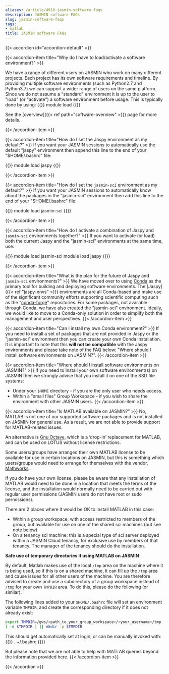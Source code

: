 ```yaml
---
aliases: /article/4918-jasmin-software-faqs
description: JASMIN software FAQs
slug: jasmin-software-faqs
tags:
- matlab
title: JASMIN software FAQs
---
```

{{< accordion id="accordion-default" >}}

  {{< accordion-item title="Why do I have to load/activate a software environment?" >}}

We have a range of different users on JASMIN who work on many different
projects. Each project has its own software requirements and timeline. By
providing multiple software environments (such as Python2.7 and Python3.7) we
can support a wider range of users on the same platform. Since we do not
assume a "standard" environment it is up to the user to "load" (or "activate")
a software environment before usage. This is typically done by using: 
{{<command>}}
module load <environment>
{{</command>}}

See the [overview]({{< ref path="software-overview" >}}) page for more details.

  {{< /accordion-item >}}

  {{< accordion-item title="How do I set the Jaspy environment as my default?" >}}
If you want your JASMIN sessions to automatically use the default "jaspy"
environment then append this line to the end of your "$HOME/.bashrc" file:

{{<command>}}
module load jaspy
{{</command>}}

  {{< /accordion-item >}}

  {{< accordion-item title="How do I set the `jasmin-sci` environment as my default?" >}}
If you want your JASMIN sessions to automatically know about the packages in
the "jasmin-sci" environment then add this line to the end of your
"$HOME/.bashrc" file:

{{<command>}}
module load jasmin-sci
{{</command>}}

  {{< /accordion-item >}}

{{< accordion-item title="How do I activate a combination of Jaspy and `jasmin-sci` environments together?" >}}
If you want to activate (or load) both the current Jaspy and the "jasmin-sci"
environments at the same time, use:

{{<command>}}
module load jasmin-sci
module load jaspy
{{</command>}}

{{< /accordion-item >}}

{{< accordion-item title="What is the plan for the future of Jaspy and `jasmin-sci` environments?" >}}
We have moved over to using [Conda](https://docs.conda.io/en/latest/) as the
primary tool for building and deploying software environments. The [Jaspy]({{<
ref "jaspy-envs" >}}) environments are all Conda-based and make use of the
significant community efforts supporting scientific computing such as the
"[conda-forge](https://conda-forge.org/)" repositories. For some packages, not
available through Conda, we have also created the "jasmin-sci" environment.
Ideally, we would like to move to a Conda-only solution in order to simplify
both the management and user perspectives.
{{< /accordion-item >}}

{{< accordion-item title="Can I install my own Conda environment?" >}}
If you need to install a set of packages that are not provided in Jaspy or the
"jasmin-sci" environment then you can create your own Conda installation. It
is important to note that this **will not be compatible** with the Jaspy
environments and please take note of the FAQ below: "Where should I install
software environments on JASMIN?".
{{< /accordion-item >}}

{{< accordion-item title="Where should I install software environments on JASMIN?" >}}
If you need to install your own software environment(s) on JASMIN then we
strongly advise that you install it on one of the SSD file systems:

- Under your `$HOME` directory - if you are the only user who needs access.
- Within a "small files" Group Workspace - if you wish to share the environment with other JASMIN users.
{{< /accordion-item >}}

{{< accordion-item title="Is MATLAB available on JASMIN?" >}}
No, MATLAB is not one of our supported software packages and is not installed
on JASMIN for general use. As a result, we are not able to provide support for
MATLAB-related issues.

An alternative is [Gnu Octave](https://www.gnu.org/software/octave), which is
a ‘drop-in’ replacement for MATLAB, and can be used on LOTUS without license
restrictions.

Some users/groups have arranged their own MATLAB license to be available for
use in certain locations on JASMIN, but this is something which users/groups
would need to arrange for themselves with the vendor,
[Mathworks](https://uk.mathworks.com/).

If you do have your own license, please be aware that any installation of
MATLAB would need to be done in a location that meets the terms of the
license, and the installation would normally need to be carried out with
regular user permissions (JASMIN users do not have root or sudo permissions).

There are 2 places where it would be OK to install MATLAB in this case:

* Within a group workspace, with access restricted to members of the group, but available for use on one of the shared sci machines (but see note below)
* On a tenancy sci machine: this is a special type of sci server deployed within a JASMIN Cloud tenancy, for exclusive use by members of that tenancy. The manager of the tenancy should do the installation.

**Safe use of temporary directories if using MATLAB on JASMIN**

By default, Matlab makes use of the local `/tmp` area on the
machine where it is being used, so if this is on a shared machine, it can fill
up the `/tmp` area and cause issues for all other users of the machine. You
are therefore advised to create and use a subdirectory of a group workspace
instead of `/tmp` for your own `TMPDIR` area. To do this, please do the
following (or similar):

The following lines added to your 
`$HOME/.bashrc` file will set an environment variable `TMPDIR`, and create the
corresponding directory if it does not already exist:

```bash
export TMPDIR=/gws/<path_to_your_group_workspace>/<your_username>/tmp
[ -d $TMPDIR ] || mkdir -p $TMPDIR
```

This should get automatically set at login, or can be manually invoked with:
{{<command>}}
. ~/.bashrc
{{</command>}}

But please note that we are not able to help with MATLAB queries beyond the
information provided here.
{{< /accordion-item >}}

{{< /accordion >}}
